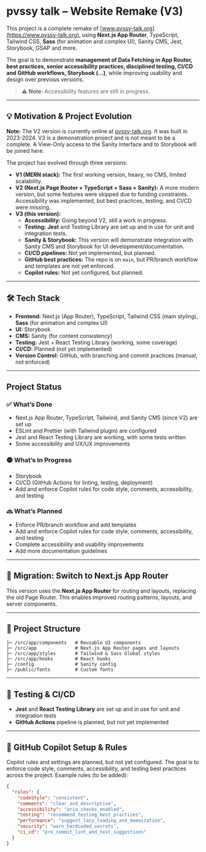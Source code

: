 # pvssy talk – Website Remake (V3)

This project is a complete remake of [www.pvssy-talk.org](https://www.pvssy-talk.org), using **Next.js App Router**, TypeScript, Tailwind CSS, **Sass** (for animation and complex UI), Sanity CMS, Jest, Storybook, GSAP and more.

The goal is to demonstrate **management of Data Fetching in App Router, best practices, senior accessibility practices, disciplined testing, CI/CD and GitHub workflows, Storybook (...)**, while improving usability and design over previous versions.

> ⚠️ **Note:** Accessibility features are still in progress.

---

## 💡 Motivation & Project Evolution

**Note:** The V2 version is currently online at [pvssy-talk.org](https://pvssy-talk.org). It was built in 2023-2024. V3 is a demonstration project and is not meant to be a complete. A View-Only access to the Sanity Interface and to Storybook will be joined here.

The project has evolved through three versions:

- **V1 (MERN stack):** The first working version, heavy, no CMS, limited scalability.
- **V2 (Next.js Page Router + TypeScript + Sass + Sanity):** A more modern version, but some features were skipped due to funding constraints. Accessibility was implemented, but best practices, testing, and CI/CD were missing.
- **V3 (this version):**
  - **Accessibility:** Going beyond V2, still a work in progress.
  - **Testing:** **Jest** and Testing Library are set up and in use for unit and integration tests.
  - **Sanity & Storybook:** This version will demonstrate integration with Sanity CMS and Storybook for UI development/documentation.
  - **CI/CD pipelines:** Not yet implemented, but planned.
  - **GitHub best practices:** The repo is on `main`, but PR/branch workflow and templates are not yet enforced.
  - **Copilot rules:** Not yet configured, but planned.

---

## 🛠 Tech Stack

- **Frontend:** Next.js (App Router), TypeScript, Tailwind CSS (main styling), **Sass** (for animation and complex UI)
- **UI:** Storybook
- **CMS:** Sanity (for content consistency)
- **Testing:** Jest + React Testing Library (working, some coverage)
- **CI/CD:** Planned (not yet implemented)
- **Version Control:** GitHub, with branching and commit practices (manual, not enforced)

---

## Project Status

### ✅ What’s Done

- Next.js App Router, TypeScript, Tailwind, and Sanity CMS (since V2) are set up
- ESLint and Prettier (with Tailwind plugin) are configured
- Jest and React Testing Library are working, with some tests written
- Some accessibility and UX/UX improvements

### 🟡 What’s In Progress

- Storybook
- CI/CD (GitHub Actions for linting, testing, deployment)
- Add and enforce Copilot rules for code style, comments, accessibility, and testing

### 🔜 What’s Planned

- Enforce PR/branch workflow and add templates
- Add and enforce Copilot rules for code style, comments, accessibility, and testing
- Complete accessibility and usability improvements
- Add more documentation guidelines

---

## 🔀 Migration: Switch to Next.js App Router

This version uses the **Next.js App Router** for routing and layouts, replacing the old Page Router. This enables improved routing patterns, layouts, and server components.

---

## 📂 Project Structure

```text
├─ /src/app/components   # Reusable UI components
├─ /src/app              # Next.js App Router pages and layouts
├─ /src/app/styles       # Tailwind & Sass Global styles
├─ /src/app/hooks        # React hooks
├─ /config               # Sanity config
├─ /public/fonts         # Custom fonts
```

---

## 🧪 Testing & CI/CD

- **Jest** and **React Testing Library** are set up and in use for unit and integration tests
- **GitHub Actions** pipeline is planned, but not yet implemented

---

## 🤖 GitHub Copilot Setup & Rules

Copilot rules and settings are planned, but not yet configured. The goal is to enforce code style, comments, accessibility, and testing best practices across the project. Example rules (to be added):

```json
{
  "rules": {
    "codeStyle": "consistent",
    "comments": "clear_and_descriptive",
    "accessibility": "aria_checks_enabled",
    "testing": "recommend_testing_best_practices",
    "performance": "suggest_lazy_loading_and_memoization",
    "security": "warn_hardcoded_secrets",
    "ci_cd": "pre_commit_lint_and_test_suggestions"
  }
}
```
